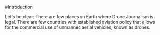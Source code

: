 #Introduction

Let's be clear: There are few places on Earth where Drone Journalism is legal. There are few countries with established aviation policy that allows for the commercial use of unmanned aerial vehicles, known as drones.